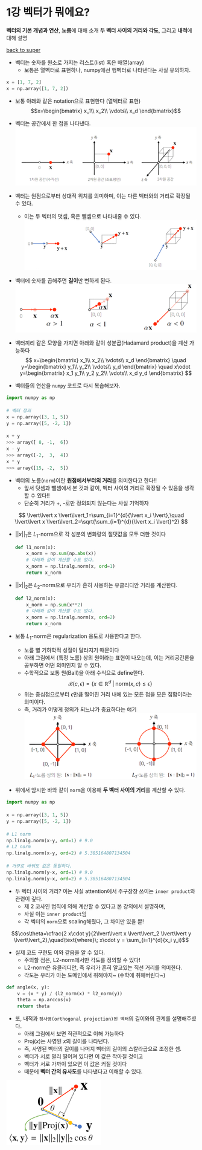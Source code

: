 # 1강 벡터가 뭐에요?
**벡터의 기본 개념과 연산**, **노름**에 대해 소개
**두 벡터 사이의 거리와 각도**, 그리고 **내적**에 대해 설명

[back to super](https://github.com/jinmang2/BoostCamp_AI_Tech_2/tree/main/u-stage/ai_math)

- 벡터는 숫자를 원소로 가지는 리스트(list) 혹은 배열(array)
    - 보통은 열벡터로 표현하나, numpy에선 행벡터로 나타낸다는 사실 유의하자.
```python
x = [1, 7, 2]
x = np.array([1, 7, 2])
```

- 보통 아래와 같은 notation으로 표현한다 (열벡터로 표현)
$$x=\begin{bmatrix}
x_1\\
x_2\\
\vdots\\
x_d
\end{bmatrix}$$

- 벡터는 공간에서 한 점을 나타낸다.
![img](../../../assets/img/u-stage/vector1.PNG)

- 벡터는 원점으로부터 상대적 위치를 의미하며, 이는 다른 벡터와의 거리로 확장될 수 있다.
  - 이는 두 벡터의 덧셈, 혹은 뺄셈으로 나타내줄 수 있다.
![img](../../../assets/img/u-stage/vector2.PNG)

- 벡터에 숫자를 곱해주면 **길이**만 변하게 된다.
![img](../../../assets/img/u-stage/vector3.PNG)

- 벡터끼리 같은 모양을 가지면 아래와 같이 성분곱(Hadamard product)을 계산 가능하다
$$
x=\begin{bmatrix}
x_1\\
x_2\\
\vdots\\
x_d
\end{bmatrix}
\quad
y=\begin{bmatrix}
y_1\\
y_2\\
\vdots\\
y_d
\end{bmatrix}
\quad
x\odot y=\begin{bmatrix}
x_1 y_1\\
y_2 y_2\\
\vdots\\
x_d y_d
\end{bmatrix}
$$

- 벡터들의 연산을 `numpy` 코드로 다시 복습해보자.
```python
import numpy as np

# 벡터 정의
x = np.array([3, 1, 5])
y = np.array([5, -2, 1])

x + y
>>> array([ 8, -1,  6])
x - y
>>> array([-2,  3,  4])
x * y
>>> array([15, -2,  5])
```

- 벡터의 노름(`norm`)이란 **원점에서부터의 거리**를 의미한다고 한다!!
    - 앞서 덧셈과 뺄셈에서 본 것과 같이, 벡터 사이의 거리로 확장될 수 있음을 생각할 수 있다!!
    - 단순히 거리가 +, -로만 정의되지 않는다는 사실 기억하자

$$
\lvert\lvert x \lvert\lvert_1=\sum_{i=1}^{d}{\lvert x_i \lvert},\quad
\lvert\lvert x \lvert\lvert_2=\sqrt{\sum_{i=1}^{d}{\lvert x_i \lvert}^2}
$$

- $\lvert\lvert x \lvert\lvert_1$은 $L_1$-norm으로 각 성분의 변화량의 절댓값을 모두 더한 것이다
    ```python
    def l1_norm(x):
        x_norm = np.sum(np.abs(x))
        # 아래와 같이 계산할 수도 있다.
        x_norm = np.linalg.norm(x, ord=1)
        return x_norm
    ```
- $\lvert\lvert x \lvert\lvert_2$은 $L_2$-norm으로 우리가 흔히 사용하는 유클리디안 거리를 계산한다.
    ```python
    def l2_norm(x):
        x_norm = np.sum(x**2)
        # 아래와 같이 계산할 수도 있다.
        x_norm = np.linalg.norm(x, ord=2)
        return x_norm
    ```

- 보통 $L_1$-norm은 regularization 용도로 사용한다고 한다.
    - 노름 별 기하학적 성질이 달라지기 때문이다
    - 아래 그림에서 {특정 노름} 상의 원이라는 표현이 나오는데, 이는 거리공간론을 공부하면 어떤 의미인지 알 수 있다.
    - 수학적으로 보통 원(Ball)을 아래 수식으로 define한다.
      $$\mathcal{B}(c,\epsilon)=\{x\in\mathbb{R}^d\;|\;\text{norm}(x,c)\leq\epsilon\}$$
    - 위는 중심점으로부터 $\epsilon$만큼 떨어진 거리 내에 있는 모든 점을 모은 집합이라는 의미이다.
    - 즉, 거리가 어떻게 정의가 되느냐가 중요하다는 얘기
![img](../../../assets/img/u-stage/vector4.PNG)

- 위에서 암시한 바와 같이 `norm`을 이용해 **두 벡터 사이의 거리**를 계산할 수 있다.
```python
import numpy as np

x = np.array([3, 1, 5])
y = np.array([5, -2, 1])

# L1 norm
np.linalg.norm(x-y, ord=1) # 9.0
# L2 norm
np.linalg.norm(x-y, ord=2) # 5.385164807134504

# 거꾸로 바꿔도 값은 동일하다.
np.linalg.norm(y-x, ord=1) # 9.0
np.linalg.norm(y-x, ord=2) # 5.385164807134504
```

- 두 벡터 사이의 거리? 이는 사실 attention에서 주구장창 쓰이는 `inner product`와 관련이 깊다.
    - 제 2 코사인 법칙에 의해 계산할 수 있다고 본 강의에서 설명하며,
    - 사실 이는 `inner product`임
    - 각 벡터의 `norm`으로 scaling해줬다, 그 차이만 있을 뿐!

$$\cos\theta=\cfrac{2 x\cdot y}{2\lvert\lvert x \lvert\lvert_2 \lvert\lvert y \lvert\lvert_2},\quad\text{where}\; x\cdot y = \sum_{i=1}^{d}{x_i y_i}$$

- 실제 코드 구현도 이와 같음을 알 수 있다.
    - 주의할 점은, L2-norm에서만 각도를 정의할 수 있다!
    - L2-norm은 유클리디안, 즉 우리가 흔히 알고있는 직선 거리를 의미한다.
    - 각도는 우리가 아는 도메인에서 취해야지~ (수학에 취해버린다~)
```python
def angle(x, y):
    v = (x * y) / (l2_norm(x) * l2_norm(y))
    theta = np.arccos(v)
    return theta
```

- 또, 내적과 `정사영(orthogonal projection)된 벡터`의 길이와의 관계를 설명해주셨다.
    - 아래 그림에서 보면 직관적으로 이해 가능하다
    - $\text{Proj}(x)$는 사영된 $x$의 길이를 나타낸다.
    - 즉, 사영된 벡터의 길이를 나머지 벡터의 길이의 스칼라곱으로 조정한 셈.
    - 벡터가 서로 멀리 떨어져 있다면 이 값은 작아질 것이고
    - 벡터가 서로 가까이 있으면 이 값은 커질 것이다
    - 때문에 **벡터 간의 유사도**를 나타낸다고 이해할 수 있다.

<img src="../../../assets/img/u-stage/vector5.PNG" width="50%" height="50%">
